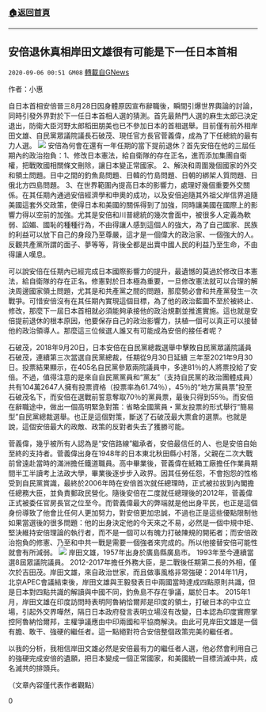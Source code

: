 ###  [:house:返回首頁](https://github.com/ourhimalayas/txt)
---

## 安倍退休真相岸田文雄很有可能是下一任日本首相
`2020-09-06 00:51 GM08` [轉載自GNews](https://gnews.org/zh-hant/336630/)

作者：小惠

自日本首相安倍晉三8月28日因身體原因宣布辭職後，瞬間引爆世界輿論的討論，同時引發外界對於下一任日本首相人選的猜測。首先最熱門人選的麻生太郎已決定退出，防衛大臣河野太郎稻田朋美也已不參加日本的首相選舉。目前僅有前外相岸田文雄、自民黨眾議院議長石破茂、現任官方長官菅義偉，成為了下任總統的最有力人選。
![](https://s3.amazonaws.com/gnews-media-offload/wp-content/uploads/2020/09/06004403/263173.jpg)
安倍為何會在還有一年任期的當下提前退休？首先安倍在他的三屆任期內的政治抱負：1、修改日本憲法，給自衛隊的存在正名，進而添加集團自衛權，把戰敗國相關條文刪除，讓日本變正常國家。 2、解決和周圍幾個國家的外交和領土問題。日中之間的釣魚島問題、日韓的竹島問題、日朝的綁架人質問題、日俄北方四島問題。 3、在世界範圍內提高日本的影響力，處理好幾個重要外交關係。在其任期內通過安倍經濟學和申奧的成功，以及安倍追隨其外祖父岸信界追隨美國這套外交政策，使得日本和美國的關係得到了加強，同時讓美國在國際上的影響力得以空前的加強。尤其是安倍和川普總統的幾次會面中，被很多人定義為軟弱、諂媚、國恥的種種行為，不由得讓人感到這個人的強大，為了自己國家、民族的利益可以放下自己的身段乃至尊嚴，這才是一個偉大的政治家、一個強大的人。反觀共產黨所謂的面子、夢等等，背後全都是出賣中國人民的利益乃至生命，不由得讓人嘆息。

可以說安倍在任期內已經完成日本國際影響力的提升，最遺憾的莫過於修改日本憲法，給自衛隊的存在正名。修憲對於日本極為重要，一旦修改憲法就可以合理的解決周邊國家領土問題，尤其是和共產黨之間的問題，那麼勢必會和共產黨發生一次戰爭。可惜安倍沒有在其任期內實現這個目標，為了他的政治藍圖不至於被終止、修改，那麼下一屆日本首相就必須能夠承接他的政治規劃並推進實施。這也就是安倍提前退休的根本原因，他要保存自己的政治影響力，扶植一個可以真正可以接替他的政治領導人。那麼這三位候選人誰又有可能成為安倍的接任者呢？

石破茂，2018年9月20日，日本安倍在自民黨總裁選舉中擊敗自民黨眾議院議員石破茂，連續第三次當選自民黨總裁，任期從9月30日延續 三年至2021年9月30日。投票結果顯示，在405名自民黨參眾兩院議員中，多達81％的人將票投給了安倍。不過，值得注意的是來自自民黨黨員和“黨友”（支持自民黨的政治團體成員）共有104萬2647人擁有投票資格（投票率為61.74％），45％的“地方黨員票”投至石破茂名下，而安倍在選戰前誓意奪取70％的黨員票，最後只得到55％。而安倍在辭職途中，做出一個高明緊急對策：省略全國黨員・黨友投票的形式舉行“簡易型”自民黨總裁選舉。也正是這個對策，斷送了石破茂最大票倉的選票。也就是說，這個安倍最大的政敵、政策的反對者失去了獲勝可能。

菅義偉，幾乎被所有人認為是“安倍路線”繼承者，安倍最信任的人、也是安倍自始至終的支持者。菅義偉出身在1948年的日本東北秋田縣小村落，父親在二次大戰前曾遠赴當時的滿洲擔任鐵道職員。高中畢業後，菅義偉在紙箱工廠擔任作業員期間半工半讀考上法政大學，畢業後逐步步入政界。因其任勞任怨，不會抱怨的性格受到自民黨賞識，最終於2006年時在安倍首次就任總理時，正式被拉拔到內閣擔任總務大臣，並負責郵政民營化。隨後安倍在二度就任總理後的2012年，菅義偉正式被委任官房長官之位至今。而菅義偉最大的弊端就是他出身平民，也正是這個身份導致了他會比任何人更加努力，對安倍更加忠誠，不過也正是這些優點限制他如果當選後的很多問題：他的出身決定他的今天來之不易，必然是一個中規中矩、堅決維持安倍理論的執行者，而不是一個可以有魄力打破陳規的開拓者；而安倍政治抱負的修憲、乃至和中共一戰是需要一個強者來完成的。所以他接替安倍可能性就會有所減弱。
![](https://s3.amazonaws.com/gnews-media-offload/wp-content/uploads/2020/09/06004451/1200px-Fumio_Kishida_October_2017.jpg)
岸田文雄，1957年出身於廣島縣廣島市。 1993年至今連續當選8屆眾議院議員。 2012-2017年擔任外務大臣，是二戰後任期第二長的外相，僅次於吉田茂。岸田文雄，來自政治世家，而且做事風格非常強硬：2014年11月，北京APEC會議結束後，岸田文雄與王毅發表日中兩國當時達成四點原則共識，但是日本對四點共識的解讀與中國不同，釣魚島不存在爭議，屬於日本。 2015年1月，岸田文雄在印度訪問時表明阿魯納恰爾邦是印度的領土，打破日本的中立立場，引起外交界嘩然，隔日日本政府發言表明立場沒有改變，日本認為印度實際掌控阿魯納恰爾邦，主權爭議應由中印兩國和平協商解決。由此可見岸田文雄是一個有膽、敢干、強硬的繼任者。這一點絕對符合安倍整個政策完美的繼任者。

以我的分析，我相信岸田文雄必然是安倍最有力的繼任者人選，他必然會利用自己的強硬完成安倍的遺願，把日本變成一個正常國家，和美國統一目標消滅中共，成名滅共的排頭兵。

（文章內容僅代表作者觀點）

0
